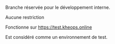 Branche réservée pour le développement interne.

Aucune restriction

Fonctionne sur https://test.kheops.online

Est considéré comme un environnement de test.

